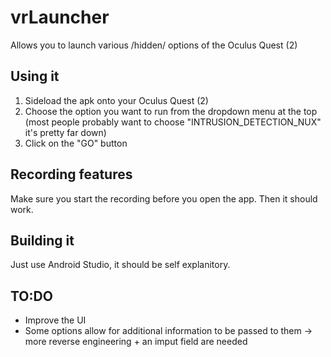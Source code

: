 # vrLauncher
Allows you to launch various /hidden/ options of the Oculus Quest (2)
## Using it
1. Sideload the apk onto your Oculus Quest (2)
2. Choose the option you want to run from the dropdown menu at the top (most people probably want to choose "INTRUSION_DETECTION_NUX" it's pretty far down)
3. Click on the "GO" button
## Recording features
Make sure you start the recording before you open the app. Then it should work.
## Building it
Just use Android Studio, it should be self explanitory.
## TO:DO
- Improve the UI
- Some options allow for additional information to be passed to them -> more reverse engineering + an imput field are needed
